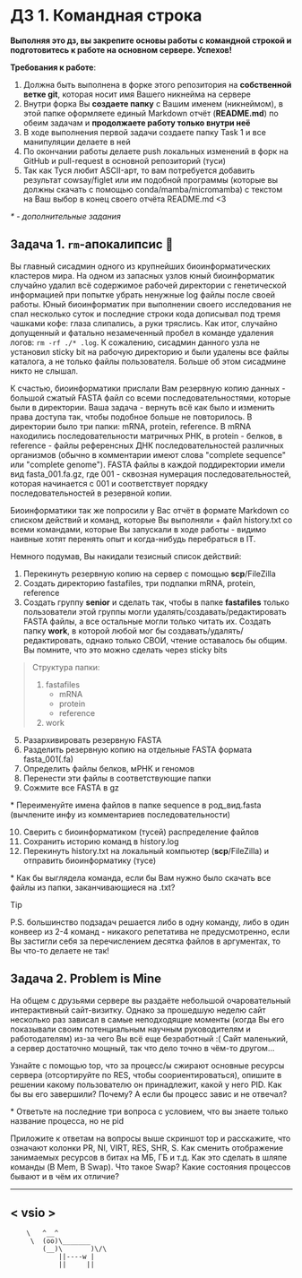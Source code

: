 # ДЗ 1. Командная строка
__Выполняя это дз, вы закрепите основы работы с командной строкой и подготовитесь к работе на основном сервере. Успехов!__

**Требования к работе**:
1. Должна быть выполнена в форке этого репозитория на **собственной ветке git**, которая носит имя Вашего никнейма на сервере
2. Внутри форка Вы **создаете папку** с Вашим именем (никнеймом), в этой папке оформляете единый Markdown отчёт (**README.md**) по обеим задачам и **продолжаете работу только внутри неё**
3. В ходе выполнения первой задачи создаете папку Task 1 и все манипуляции делаете в ней
4. По окончании работы делаете push локальных изменений в форк на GitHub и pull-request в основной репозиторий (туси)
5. Так как Туся любит ASCII-арт, то вам потребуется добавить результат cowsay/figlet или им подобной программы (которые вы должны скачать с помощью conda/mamba/micromamba) с текстом на Ваш выбор в конец своего отчёта README.md <3

_* - дополнительные задания_

## Задача 1. `rm`-апокалипсис 🧨

Вы главный сисадмин одного из крупнейших биоинформатических кластеров мира. На одном из запасных узлов юный биоинформатик случайно удалил всё содержимое рабочей директории с генетической информацией при попытке убрать ненужные log файлы после своей работы. Юный биоинформатик при выполнении своего исследования не спал несколько суток и последние строки кода дописывал под тремя чашками кофе: глаза слипались, а руки тряслись. Как итог, случайно допущенный и фатально незамеченный пробел в команде удаления логов: `rm -rf ./* .log`. К сожалению, сисадмин данного узла не установил sticky bit на рабочую директорию и были удалены все файлы каталога, а не только файлы пользователя. Больше об этом сисадмине никто не слышал. 

К счастью, биоинформатики прислали Вам резервную копию данных - большой сжатый FASTA файл со всеми последовательностями, которые были в директории. Ваша задача - вернуть всё как было и изменить права доступа так, чтобы подобное больше не повторилось. В директории было три папки: mRNA, protein, reference. В mRNA находились последовательности матричных РНК, в protein - белков, в reference - файлы референсных ДНК последовательностей различных организмов (обычно в комментарии имеют слова "complete sequence" или "complete genome"). FASTA файлы в каждой поддиректории имели вид fasta_001.fa.gz, где 001 - сквозная нумерация последовательностей, которая начинается с 001 и соответствует порядку последовательностей в резервной копии.

Биоинформатики так же попросили у Вас отчёт в формате Markdown со списком действий и команд, которые Вы выполняли + файл history.txt со всеми командами, которые Вы запускали в ходе работы - видимо наивные хотят перенять опыт и когда-нибудь перебраться в IT.

Немного подумав, Вы накидали тезисный список действий:
1. Перекинуть резервную копию на сервер с помощью **scp**/FileZilla
2. Создать директорию fastafiles, три подпапки mRNA, protein, reference
3. Создать группу **senior** и сделать так, чтобы в папке **fastafiles** только пользователи этой группы могли удалять/создавать/редактировать FASTA файлы, а все остальные могли только читать их. Создать папку **work**, в которой любой мог бы создавать/удалять/редактировать, однако только СВОИ, чтение оставалось бы общим. Вы помните, что это можно сделать через sticky bits

> Структура папки:
> 1. fastafiles
>	    * mRNA
>	    * protein
>	    * reference
> 2. work

5. Разархивировать резервную FASTA
6. Разделить резервную копию на отдельные FASTA формата fasta_001(.fa)
7. Определить файлы белков, мРНК и геномов
8. Перенести эти файлы в соответствующие папки
9. Сожмите все FASTA в gz

\* Переименуйте имена файлов в папке sequence в род_вид.fasta (вычлените инфу из комментариев поcледовательности)

10. Сверить с биоинформатиком (тусей) распределение файлов
11. Сохранить историю команд в history.log
12. Перекинуть history.txt на локальный компьютер (**scp**/FileZilla) и отправить биоинформатику (тусе)

\* Как бы выглядела команда, если бы Вам нужно было скачать все файлы из папки, заканчивающиеся на .txt?

> [!TIP]
> P.S. большинство подзадач решается либо в одну команду, либо в один конвеер из 2-4 команд - никакого репетатива не предусмотренно, если Вы застигли себя за перечислением десятка файлов в аргументах, то Вы что-то делаете не так!


## Задача 2. Problem is Mine

На общем с друзьями сервере вы раздаёте небольшой очаровательный интерактивный сайт-визитку. Однако за прошедшую неделю сайт несколько раз зависал в самые неподходящие моменты (когда Вы его показывали своим потенциальным научным руководителям и работодателям) из-за чего Вы всё еще безработный :( Сайт маленький, а сервер достаточно мощный, так что дело точно в чём-то другом...

Узнайте с помощью top, что за процесс/ы сжирают основные ресурсы сервера (отсортируйте по RES, чтобы соориентироваться), опишите в решении какому пользователю он принадлежит, какой у него PID. Как бы вы его завершили? Почему? А если бы процесс завис и не отвечал? 

\* Ответьте на последние три вопроса с условием, что вы знаете только название процесса, но не pid

Приложите к ответам на вопросы выше скриншот top и расскажите, что означают колонки PR, NI, VIRT, RES, SHR, S. Как сменить отображение занимаемых ресурсов в битах на МБ, ГБ и т.д. Как это сделать в шляпе команды (B Mem, B Swap). Что такое Swap? Какие состояния процессов бывают и в чём их отличие?
 ______
< vsio >
 ------
        \   ^__^
         \  (oo)\_______
            (__)\       )\/\
                ||----w |
                ||     ||
